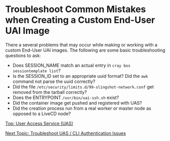 # Troubleshoot Common Mistakes when Creating a Custom End-User UAI Image

There a several problems that may occur while making or working with a custom End-User UAI images. The following are some basic troubleshooting questions to ask:

* Does SESSION_NAME match an actual entry in `cray bos sessiontemplate list`?
* Is the SESSION_ID set to an appropriate uuid format? Did the `awk` command not parse the uuid correctly?
* Did the file `/etc/security/limits.d/99-slingshot-network.conf` get removed from the tarball correctly?
* Does the ENTRYPOINT `/usr/bin/uai-ssh.sh` exist?
* Did the container image get pushed and registered with UAS?
* Did the creation process run from a real worker or master node as opposed to a LiveCD node?

[Top: User Access Service (UAS)](README.md)

[Next Topic: Troubleshoot UAS / CLI Authentication Issues](Troubleshoot_UAI_Authentication_Issues.md)
